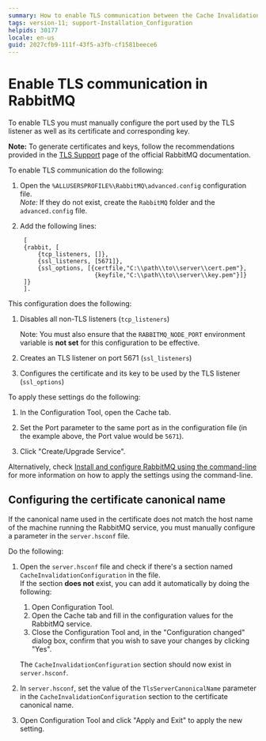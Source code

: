```yaml
---
summary: How to enable TLS communication between the Cache Invalidation Service (RabbitMQ) and running OutSystems applications.
tags: version-11; support-Installation_Configuration
helpids: 30177
locale: en-us
guid: 2027cfb9-111f-43f5-a3fb-cf1581beece6
---
```


# Enable TLS communication in RabbitMQ

To enable TLS you must manually configure the port used by the TLS listener as well as its certificate and corresponding key.

**Note:** To generate certificates and keys, follow the recommendations provided in the [TLS Support](https://www.rabbitmq.com/ssl.html) page of the official RabbitMQ documentation.

To enable TLS communication do the following:

1. Open the `%ALLUSERSPROFILE%\RabbitMQ\advanced.config` configuration file.  
_Note:_ If they do not exist, create the `RabbitMQ` folder and the `advanced.config` file.
 
1. Add the following lines:

        [
        {rabbit, [
            {tcp_listeners, []},
            {ssl_listeners, [5671]},
            {ssl_options, [{certfile,"C:\\path\\to\\server\\cert.pem"},
                            {keyfile,"C:\\path\\to\\server\\key.pem"}]}
        ]}
        ].

This configuration does the following: 

1. Disables all non-TLS listeners (`tcp_listeners`)

    Note: You must also ensure that the `RABBITMQ_NODE_PORT` environment variable is **not set** for this configuration to be effective.

2. Creates an TLS listener on port 5671 (`ssl_listeners`)

3. Configures the certificate and its key to be used by the TLS listener (`ssl_options`)

To apply these settings do the following:

1. In the Configuration Tool, open the Cache tab.

1. Set the Port parameter to the same port as in the configuration file (in the example above, the Port value would be `5671`).

1. Click "Create/Upgrade Service".

Alternatively, check [Install and configure RabbitMQ using the command-line](<installation.md>) for more information on how to apply the settings using the command-line.

## Configuring the certificate canonical name

If the canonical name used in the certificate does not match the host name of the machine running the RabbitMQ service, you must manually configure a parameter in the `server.hsconf` file.

Do the following:

1. Open the `server.hsconf` file and check if there's a section named `CacheInvalidationConfiguration` in the file.  
    If the section **does not** exist, you can add it automatically by doing the following:
    
    1. Open Configuration Tool.
    1. Open the Cache tab and fill in the configuration values for the RabbitMQ service.
    1. Close the Configuration Tool and, in the "Configuration changed" dialog box, confirm that you wish to save your changes by clicking "Yes".
    
    The `CacheInvalidationConfiguration` section should now exist in `server.hsconf`.

1. In `server.hsconf`, set the value of the `TlsServerCanonicalName` parameter in the `CacheInvalidationConfiguration` section to the certificate canonical name.

1. Open Configuration Tool and click "Apply and Exit" to apply the new setting.
